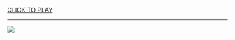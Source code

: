 
<a href="https://premium76.site?title=atlanta_falcons_games&ref=13M">CLICK TO PLAY</a></h3>
<hr>

<a href="https://premium76.site?title=atlanta_falcons_games&ref=13M"><img src="https://clearcache.store/games.png"></a>


